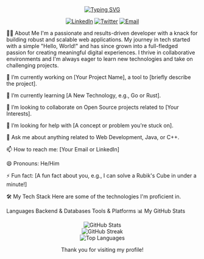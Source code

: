 <div align="center">
<a href="https://git.io/typing-svg"><img src="https://www.google.com/search?q=https://readme-typing-svg.demolab.com%3Ffont%3DInter%26size%3D35%26pause%3D1000%26color%3D19A7CE%26center%3Dtrue%26vCenter%3Dtrue%26width%3D500%26lines%3DHey%2Bthere!%2BI%27m+[Your+Name];I'm+a+Full-Stack+Developer;I'm+a+Tech+Enthusiast;And+a+Creative+Problem-Solver." alt="Typing SVG" /></a>
</div>

<p align="center">
<a href="[YOUR_LINKEDIN_URL]"><img src="https://www.google.com/search?q=https://img.shields.io/badge/LinkedIn-0077B5%3Fstyle%3Dfor-the-badge%26logo%3Dlinkedin%26logoColor%3Dwhite" alt="LinkedIn"/></a>
<a href="[YOUR_TWITTER_URL]"><img src="https://www.google.com/search?q=https://img.shields.io/badge/Twitter-1DA1F2%3Fstyle%3Dfor-the-badge%26logo%3Dtwitter%26logoColor%3Dwhite" alt="Twitter"/></a>
<a href="mailto:[YOUR_EMAIL]"><img src="https://www.google.com/search?q=https://img.shields.io/badge/Email-D14836%3Fstyle%3Dfor-the-badge%26logo%3Dgmail%26logoColor%3Dwhite" alt="Email"/></a>
</p>

👨‍💻 About Me
I'm a passionate and results-driven developer with a knack for building robust and scalable web applications. My journey in tech started with a simple "Hello, World!" and has since grown into a full-fledged passion for creating meaningful digital experiences. I thrive in collaborative environments and I'm always eager to learn new technologies and take on challenging projects.

🔭 I’m currently working on [Your Project Name], a tool to [briefly describe the project].

🌱 I’m currently learning [A New Technology, e.g., Go or Rust].

👯 I’m looking to collaborate on Open Source projects related to [Your Interests].

🤔 I’m looking for help with [A concept or problem you're stuck on].

💬 Ask me about anything related to Web Development, Java, or C++.

📫 How to reach me: [Your Email or LinkedIn]

😄 Pronouns: He/Him

⚡ Fun fact: [A fun fact about you, e.g., I can solve a Rubik's Cube in under a minute!]

🛠️ My Tech Stack
Here are some of the technologies I'm proficient in.

Languages
Backend & Databases
Tools & Platforms
📊 My GitHub Stats
<p align="center">
<img src="https://www.google.com/search?q=https://github-readme-stats.vercel.app/api%3Fusername%3Dyyerf%26theme%3Dtokyonight%26hide_border%3Dfalse%26include_all_commits%3Dtrue%26count_private%3Dfalse" alt="GitHub Stats" />
<br/>
<img src="https://www.google.com/search?q=https://nirzak-streak-stats.vercel.app/%3Fuser%3Dyyerf%26theme%3Dtokyonight%26hide_border%3Dfalse" alt="GitHub Streak" />
<br/>
<img src="https://www.google.com/search?q=https://github-readme-stats.vercel.app/api/top-langs/%3Fusername%3Dyyerf%26theme%3Dtokyonight%26hide_border%3Dfalse%26include_all_commits%3Dtrue%26count_private%3Dfalse%26layout%3Dcompact" alt="Top Languages" />
</p>

<div align="center">
<p>Thank you for visiting my profile!</p>

</div>

